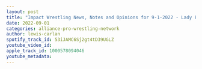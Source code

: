 ```yaml
---
layout: post
title: "Impact Wrestling News, Notes and Opinions for 9-1-2022 - Lady Frost/Impact Wrestling update"
date: 2022-09-01
categories: alliance-pro-wrestling-network
author: lewis-carlan
spotify_track_id: 53iJAMC6Sj2gt4tD39UGLZ
youtube_video_id: 
apple_track_id: 1000578094046
youtube_metadata: 
---
```

